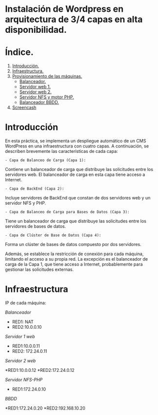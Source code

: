 # Instalación de Wordpress en arquitectura de 3/4 capas en alta disponibilidad.

# Índice.

1. [Introducción.](#introducción)
2. [Infraestructura.](#infraestructura)
3. [Provisionamiento de las máquinas.](provisionamiento_de_las_máquinas) 
    * [Balanceador.](#balanceador)
    * [Servidor web 1.](#servidor-web-1)
    * [Servidor web 2.](#servidor-web-2)
    * [Servidor NFS y motor PHP.](#servidor-nfs-y-motor-php)
    * [Balanceador BBDD.](#balanceador-bbdd)
4. [Screencash](#screencash)

# Introducción


En esta práctica, se implementa un despliegue automático de un CMS WordPress en una infraestructura con cuatro capas. 
A continuación, se describen brevemente las características de cada capa:

    - Capa de Balanceo de Carga (Capa 1):
Contiene un balanceador de carga que distribuye las solicitudes entre los servidores web.
El balanceador de carga en esta capa tiene acceso a Internet.

    - Capa de BackEnd (Capa 2):
Incluye servidores de BackEnd que constan de dos servidores web y un servidor NFS y PHP.

    - Capa de Balanceo de Carga para Bases de Datos (Capa 3):
Tiene un balanceador de carga que distribuye las solicitudes entre los servidores de bases de datos.

    - Capa de Clúster de Base de Datos (Capa 4):
Forma un clúster de bases de datos compuesto por dos servidores.

Además, se establece la restricción de conexión para cada máquina, limitando el acceso a su propia red. 
La excepción es el balanceador de carga de la Capa 1, que tiene acceso a Internet, 
probablemente para gestionar las solicitudes externas.

# Infraestructura
IP de cada máquina:

*Balanceador*

  * RED1: NAT
  * RED2:10.0.0.10

*Servidor 1 web*

  * RED1:10.0.0.11
  * RED2: 172.24.0.11

*Servidor 2 web*

  *RED1:10.0.0.12
  *RED2:172.24.0.12
  
*Servidor NFS-PHP*

  * RED1:172.24.0.10

*BBDD*

  *RED1:172.24.0.20
  *RED2:192.168.10.20

